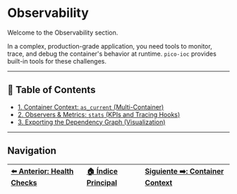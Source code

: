 # Observability

Welcome to the Observability section.

In a complex, production-grade application, you need tools to monitor, trace, and debug the container's behavior at runtime. `pico-ioc` provides built-in tools for these challenges.

---

## 📖 Table of Contents

* [1. Container Context: `as_current` (Multi-Container)](./container-context.md)
* [2. Observers & Metrics: `stats` (KPIs and Tracing Hooks)](./observers-metrics.md)
* [3. Exporting the Dependency Graph (Visualization)](./exporting-graph.md)

---

## Navigation

| [⬅️ Anterior: Health Checks](../advanced-features/health-checks.md) | [🏠 Índice Principal](../README.md) | [Siguiente ➡️: Container Context](./container-context.md) |
| :--- | :--- | :--- |

